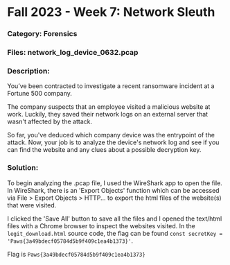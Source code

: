 # Fall 2023 - Week 7: Network Sleuth

### Category: Forensics

### Files: network_log_device_0632.pcap

### Description: 
You’ve been contracted to investigate a recent ransomware incident at a Fortune 500 company. 

The company suspects that an employee visited a malicious website at work. Luckily, they saved their network logs on an external server that wasn't affected by the attack.

So far, you've deduced which company device was the entrypoint of the attack. Now, your job is to analyze the device's network log and see if you can find the website and any clues about a possible decryption key.

### Solution:
To begin analyzing the .pcap file, I used the WireShark app to open the file. In WireShark, there is an 'Export Objects' function which can be accessed via File > Export Objects > HTTP... to export the html files of the website(s) that were visited. 

I clicked the 'Save All' button to save all the files and I opened the text/html files with a Chrome browser to inspect the websites visited. In the `legit_download.html` source code, the flag can be found `const secretKey = 'Paws{3a49bdecf05784d5b9f409c1ea4b1373}'`.

Flag is `Paws{3a49bdecf05784d5b9f409c1ea4b1373}`

